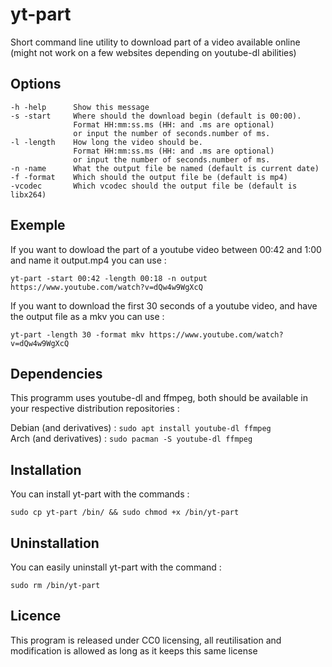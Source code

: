 # yt-part
Short command line utility to download part of a video available online (might not work on a few websites depending on youtube-dl abilities)

## Options

    -h -help      Show this message   
    -s -start     Where should the download begin (default is 00:00).
                  Format HH:mm:ss.ms (HH: and .ms are optional)
                  or input the number of seconds.number of ms.   
    -l -length    How long the video should be.
                  Format HH:mm:ss.ms (HH: and .ms are optional)
                  or input the number of seconds.number of ms.   
    -n -name      What the output file be named (default is current date)   
    -f -format    Which should the output file be (default is mp4)  
    -vcodec       Which vcodec should the output file be (default is libx264)

## Exemple

If you want to dowload the part of a youtube video between 00:42 and 1:00 and name it output.mp4 you can use :  

`yt-part -start 00:42 -length 00:18 -n output https://www.youtube.com/watch?v=dQw4w9WgXcQ`  

If you want to download the first 30 seconds of a youtube video, and have the output file as a mkv you can use :  

`yt-part -length 30 -format mkv https://www.youtube.com/watch?v=dQw4w9WgXcQ`

## Dependencies

This programm uses youtube-dl and ffmpeg, both should be available in your respective distribution repositories :

Debian (and derivatives) : `sudo apt install youtube-dl ffmpeg`  
Arch (and derivatives) : `sudo pacman -S youtube-dl ffmpeg`

## Installation

You can install yt-part with the commands :

`sudo cp yt-part /bin/ && sudo chmod +x /bin/yt-part`

## Uninstallation

You can easily uninstall yt-part with the command :

`sudo rm /bin/yt-part`

## Licence

This program is released under CC0 licensing, all reutilisation and modification is allowed as long as it keeps this same license

